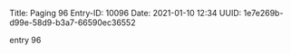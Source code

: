 Title: Paging 96
Entry-ID: 10096
Date: 2021-01-10 12:34
UUID: 1e7e269b-d99e-58d9-b3a7-66590ec36552

entry 96
